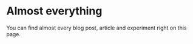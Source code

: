 # Almost everything

You can find almost every blog post, article and experiment right on this page.